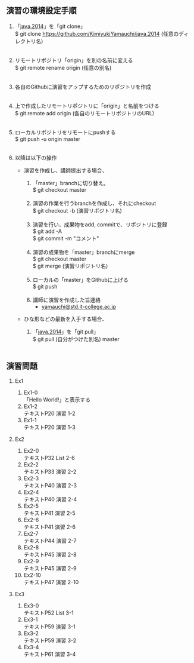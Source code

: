 ## 演習の環境設定手順

1. 「[java.2014](https://github.com/KimiyukiYamauchi/java.2014)」を「git clone」
<br />$ git clone https://github.com/KimiyukiYamauchi/java.2014 (任意のディレクトリ名)<br /><br />
1. リモートリポジトリ「origin」を別の名前に変える
<br />$ git remote rename origin  (任意の別名)<br /><br />
1. 各自のGithubに演習をアップするためのリポジトリを作成<br /><br />
1. 上で作成したリモートリポジトリに「origin」と名前をつける
<br />$ git remote add origin  (各自のリモートリポジトリのURL)<br /><br />
1. ローカルリポジトリをリモートにpushする
<br />$ git push -u origin master<br /><br />
1. 以降は以下の操作

	* 演習を作成し、講師提出する場合、

		1. 「master」branchに切り替え。
<br />$ git checkout master <br /><br />
		1. 演習の作業を行うbranchを作成し、それにcheckout
<br />$ git checkout -b (演習リポジトリ名) <br /><br />
		1. 演習を行い、成果物をadd, commitで、リポジトリに登録 
<br />$ git add -A
<br />$ git commit -m "コメント"<br /><br />
		1. 演習の成果物を「master」branchにmerge
<br />$ git checkout master 
<br />$ git merge (演習リポジトリ名) <br /><br />
		1. ローカルの「master」をGithubに上げる
<br />$ git push <br /><br />
		1. 講師に演習を作成した旨連絡
			* yamauchi@std.it-college.ac.jp

	* ひな形などの最新を入手する場合、

		1. 「[java.2014](https://github.com/KimiyukiYamauchi/java.2014)」を「git pull」
<br />$ git pull (自分がつけた別名) master<br /><br />

## 演習問題

1. Ex1

	1. Ex1-0<br />
		「Hello World!」と表示する
	1. Ex1-2<br />
		テキストP20 演習 1-2
	1. Ex1-1<br />
		テキストP20 演習 1-3

1. Ex2

	1. Ex2-0<br />
		テキストP32 List 2-6
	1. Ex2-2<br />
		テキストP33 演習 2-2
	1. Ex2-3<br />
		テキストP40 演習 2-3
	1. Ex2-4<br />
		テキストP40 演習 2-4
	1. Ex2-5<br />
		テキストP41 演習 2-5
	1. Ex2-6<br />
		テキストP41 演習 2-6
	1. Ex2-7<br />
		テキストP44 演習 2-7
	1. Ex2-8<br />
		テキストP45 演習 2-8
	1. Ex2-9<br />
		テキストP45 演習 2-9
	1. Ex2-10<br />
		テキストP47 演習 2-10

1. Ex3

	1. Ex3-0<br />
		テキストP52 List 3-1
	1. Ex3-1<br />
		テキストP59 演習 3-1
	1. Ex3-2<br />
		テキストP59 演習 3-2 	
	1. Ex3-4<br />
		テキストP61 演習 3-4 	
